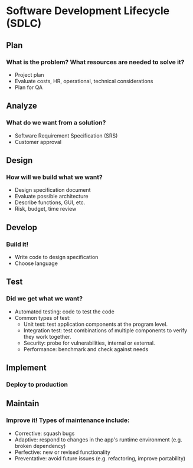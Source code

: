 # Software Development Lifecycle (SDLC)
## Plan
### What is the problem? What resources are needed to solve it?
* Project plan
* Evaluate costs, HR, operational, technical considerations
* Plan for QA
## Analyze
### What do we want from a solution?
* Software Requirement Specification (SRS)
* Customer approval
## Design
### How will we build what we want?
* Design specification document
* Evaluate possible architecture
* Describe functions, GUI, etc.
* Risk, budget, time review
## Develop
### Build it!
* Write code to design specification
* Choose language
## Test
### Did we get what we want?
* Automated testing: code to test the code
* Common types of test:
    * Unit test: test application components at the program level.
    * Integration test: test combinations of multiple components to verify they work together.
    * Security: probe for vulnerabilities, internal or external.
    * Performance: benchmark and check against needs
## Implement
### Deploy to production
## Maintain
### Improve it! Types of maintenance include:
* Corrective: squash bugs
* Adaptive: respond to changes in the app's runtime environment (e.g. broken dependency)
* Perfective: new or revised functionality
* Preventative: avoid future issues (e.g. refactoring, improve portability)



